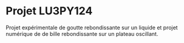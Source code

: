 # Projet LU3PY124
Projet expérimentale de goutte rebondissante sur un liquide et projet numérique de de bille rebondissante sur un plateau oscillant.
